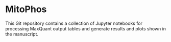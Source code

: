 # MitoPhos
This Git repository contains a collection of Jupyter notebooks for processing MaxQuant output tables and generate results and plots shown in the manuscript.
